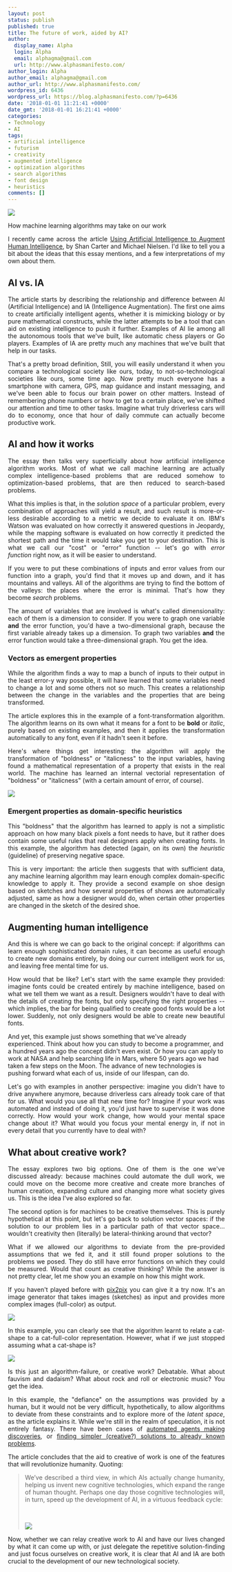 ```yaml
---
layout: post
status: publish
published: true
title: The future of work, aided by AI?
author:
  display_name: Alpha
  login: Alpha
  email: alphagma@gmail.com
  url: http://www.alphasmanifesto.com/
author_login: Alpha
author_email: alphagma@gmail.com
author_url: http://www.alphasmanifesto.com/
wordpress_id: 6436
wordpress_url: https://blog.alphasmanifesto.com/?p=6436
date: '2018-01-01 11:21:41 +0000'
date_gmt: '2018-01-01 16:21:41 +0000'
categories:
- Technology
- AI
tags:
- artificial intelligence
- futurism
- creativity
- augmented intelligence
- optimization algorithms
- search algorithms
- font design
- heuristics
comments: []
---
```


![](/assets/BeeDrones.jpg)

How machine learning algorithms may take on our work

<p style="text-align: justify;">I recently came across the article <a href="https://distill.pub/2017/aia/">Using Artificial Intelligence to Augment Human Intelligence</a>, by Shan Carter and Michael Nielsen. I'd like to tell you a bit about the ideas that this essay mentions, and a few interpretations of my own about them.</p>
<p style="text-align: justify;"><!--more--></p>
<h2 style="text-align: justify;">AI vs. IA</h2>
<p style="text-align: justify;">The article starts by describing the relationship and difference between AI (Artificial Intelligence) and IA (Intelligence Augmentation). The first one aims to create artificially intelligent agents, whether it is mimicking biology or by pure mathematical constructs, while the latter attempts to be a tool that can aid on existing intelligence to push it further. Examples of AI lie among all the autonomous tools that we've built, like automatic chess players or Go players. Examples of IA are pretty much any machines that we've built that help in our tasks.</p>
<p style="text-align: justify;">That's a pretty broad definition, Still, you will easily understand it when you compare a technological society like ours, today, to not-so-technological societies like ours, some time ago. Now pretty much everyone has a smartphone with camera, GPS, map guidance and instant messaging, and we've been able to focus our brain power on other matters. Instead of remembering phone numbers or how to get to a certain place, we've shifted our attention and time to other tasks. Imagine what truly driverless cars will do to economy, once that hour of daily commute can actually become productive work.</p>
<h2 style="text-align: justify;">AI and how it works</h2>
<p style="text-align: justify;">The essay then talks very superficially about how artificial intelligence algorithm works. Most of what we call machine learning are actually complex intelligence-based problems that are reduced somehow to optimization-based problems, that are then reduced to search-based problems.</p>
<p style="text-align: justify;">What this implies is that, in the <em>solution space</em> of a particular problem, every combination of approaches will yield a result, and such result is more-or-less desirable according to a metric we decide to evaluate it on. IBM's Watson was evaluated on how correctly it answered questions in Jeopardy, while the mapping software is evaluated on how correctly it predicted the shortest path and the time it would take you get to your destination. This is what we call our "cost" or "error" function -- let's go with&nbsp;<em>error function</em>&nbsp;right&nbsp;now, as it will be easier to understand.</p>
<p style="text-align: justify;">If you were to put these combinations of inputs and error values from our function into a graph, you'd find that it moves up and down, and it has mountains and valleys. All of the algorithms are trying to find the bottom of the valleys: the places where the error is minimal. That's how they become&nbsp;<em>search</em> problems.</p>
<p style="text-align: justify;">The amount of variables that are involved is what's called dimensionality: each of them is a dimension to consider. If you were to graph one variable <strong>and</strong> the error function, you'd have a two-dimensional graph, because the first variable already takes up a dimension. To graph two variables <strong>and</strong> the error function would take a three-dimensional graph. You get the idea.</p>
<h3 style="text-align: justify;">Vectors as emergent properties</h3>
<p style="text-align: justify;">While the algorithm finds a way to map a bunch of inputs to their output in the least error-y way possible, it will have learned that some variables need to change a lot and some others not so much. This creates a relationship between the change in the variables and the properties that are being transformed.</p>
<p style="text-align: justify;">The article explores this in the example of a font-transformation algorithm. The algorithm learns on its own what it means for a font to be <strong>bold</strong> or <em>italic</em>, purely based on existing examples, and then it applies the transformation automatically to any font, even if it hadn't seen it before.</p>
<p style="text-align: justify;">Here's where things get interesting: the algorithm will apply the transformation of "boldness" or "italicness" to the input variables, having found a mathematical representation of a property that exists in the real world. The machine has learned an internal vectorial representation of "boldness" or "italicness" (with a certain amount of error, of course).</p>

![](/assets/bolding-vector.png)

<h3 style="text-align: justify;">Emergent properties as domain-specific heuristics</h3>
<p style="text-align: justify;">This "boldness" that the algorithm has learned to apply is not a simplistic approach on how many black pixels a font needs to have, but it rather does contain some useful rules that real designers apply when creating fonts. In this example, the algorithm has detected (again, on its own) the <em>heuristic</em> (guideline) of preserving negative space.</p>
<p style="text-align: justify;">This is very important: the article then suggests that with sufficient data, any machine learning algorithm may learn enough complex domain-specific knowledge to apply it. They provide a second example on shoe design based on sketches and how several properties of shows are automatically adjusted, same as how a designer would do, when certain other properties are changed in the sketch of the desired shoe.</p>
<h2 style="text-align: justify;">Augmenting human intelligence</h2>
<p style="text-align: justify;">And this is where we can go back to the original concept: if algorithms can learn enough sophisticated domain rules, it can become as useful enough to create new domains entirely, by doing our current intelligent work for us, and leaving free mental time for us.</p>
<p style="text-align: justify;">How would that be like? Let's start with the same example they provided: imagine fonts could be created entirely by machine intelligence, based on what we tell them we want as a result. Designers wouldn't have to deal with the details of creating the fonts, but only specifying the right properties -- which implies, the bar for being qualified to create good fonts would be a lot lower. Suddenly, not only designers would be able to create new beautiful fonts.</p>
<p>And yet, this example just shows&nbsp;something that we've already experienced. Think about how you can study to become a programmer, and a hundred years ago the concept didn't even exist. Or how you can apply to work at NASA and help searching life in Mars, where 50 years ago we had taken a few steps on the Moon. The advance of new technologies is pushing forward what each of us, inside of our lifespan, can do.</p>
<p style="text-align: justify;">Let's go with examples in another perspective: imagine you didn't have to drive anywhere anymore, because driverless cars already took care of that for us. What would you use all that new time for? Imagine if your work was automated and instead of doing it, you'd just have to supervise it was done correctly. How would your work change, how would your mental space change about it? What would you focus your mental energy in, if not in every detail that you currently have to deal with?</p>
<h2 style="text-align: justify;">What about creative work?</h2>
<p style="text-align: justify;">The essay explores two big options. One of them is the one we've discussed already: because machines could automate the dull work, we could move on the become more creative and create more branches of human creation, expanding culture and changing more what society gives us. This is the idea I've also explored so far.</p>
<p style="text-align: justify;">The second option is for machines to be creative themselves. This is purely hypothetical at this point, but let's go back to solution vector spaces: if the solution to our problem lies in a particular path of that vector space... wouldn't creativity then&nbsp;(literally) be lateral-thinking around that vector?</p>
<p style="text-align: justify;">What if we allowed our algorithms to deviate from the pre-provided assumptions that we fed it, and it still found proper solutions to the problems we posed. They do still have error functions on which they could be measured. Would that count as creative thinking? While the answer is not pretty clear, let me show you an example on how this might work.</p>
<p style="text-align: justify;">If you haven't played before with <a href="https://affinelayer.com/pixsrv/">pix2pix</a> you can give it a try now. It's an image generator that takes images (sketches) as input and provides more complex images (full-color) as output.</p>

![](/assets/traditionalcat.png)

<p style="text-align: justify;">In this example, you can clearly see that the algorithm learnt to relate a cat-shape to a cat-full-color representation. However, what if we just stopped assuming what a&nbsp;cat-shape is?</p>

![](/assets/bread-cat.png)

<p style="text-align: justify;">Is this just an algorithm-failure, or creative work? Debatable. What about fauvism and dadaism? What about rock and roll or electronic music? You get the idea.</p>
<p style="text-align: justify;">In this example, the "defiance" on the assumptions was provided by a human, but it would not be very difficult, hypothetically, to allow algorithms to deviate from these constraints and to explore more of the&nbsp;<em>latent space</em>, as the article explains it. While we're still in the realm of speculation, it is not entirely fantasy. There have been cases of <a href="https://www.wired.com/2009/04/robotscientist/">automated agents making discoveries</a>, or <a href="https://books.google.ca/books?id=nUJdAAAAQBAJ&amp;lpg=PT97&amp;ots=2lG1GTehSG&amp;dq=Nathan%20Rochester%20returned%20to%20IBM%20after%20the%20Dartmouth%20workshop%20excited%20about%20discussions%20he%20had%20had%20with%20Marvin%20Minsky%20about%20Minsky%E2%80%99s%20ideas%20for%20a%20possible%20computer%20program%20for%20proving%20theorems%20in%20geometry&amp;pg=PT97#v=onepage&amp;q&amp;f=false">finding simpler (creative?) solutions to already known problems</a>.</p>
<p style="text-align: justify;">The article concludes that the aid to creative of work is one of the features that will revolutionize humanity. Quoting:</p>
<blockquote>
<p style="text-align: justify;">We&rsquo;ve described a third view, in which AIs actually change humanity, helping us invent new cognitive technologies, which expand the range of human thought. Perhaps one day those cognitive technologies will, in turn, speed up the development of AI, in a virtuous feedback cycle:</p>
<p>&nbsp;</p>

![](/assets/ai-ia-cycle-1.png)

</blockquote>
<p style="text-align: justify;">Now, whether we can relay creative work to AI and have our lives changed by what it can come up with, or just delegate the repetitive solution-finding and just focus ourselves on creative work, it is clear that AI and IA are both crucial to the development of our new technological society.</p>
